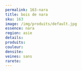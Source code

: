```yaml
---
permalink: 163-nara
title: bois de nara
sku: 163
image: /img/produits/default.jpg
essence: nara
region: asie
details: 
produits: 
couleur: 
densite: 
veines: sans
rarete: 
---
```

